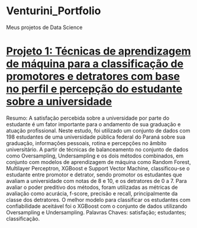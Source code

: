 # Venturini_Portfolio
Meus projetos de Data Science
# [Projeto 1: Técnicas de aprendizagem de máquina para a classificação de promotores e detratores com base no perfil e percepção do estudante sobre a universidade](https://docs.google.com/document/d/1-uR7wIxMJ5bCQ8OcY9nuFjYiy1kWqiqM/edit?usp=share_link&ouid=115077780908711870908&rtpof=true&sd=true)
Resumo: A satisfação percebida sobre a universidade por parte do estudante é um fator importante para o andamento de sua graduação e atuação profissional. Neste estudo, foi utilizado um conjunto de dados com 198 estudantes de uma universidade pública federal do Paraná sobre sua graduação, informações pessoais, rotina e percepções no âmbito universitário. A partir de técnicas de balanceamento no conjunto de dados como Oversampling, Undersampling e os dois métodos combinados, em conjunto com modelos de aprendizagem de máquina como Random Forest, Multilayer Perceptron, XGBoost e Support Vector Machine, classificou-se o estudante entre promotor e detrator, sendo promotor os estudantes que avaliam a universidade com notas de 8 e 10, e os detratores de 0 a 7. Para avaliar o poder preditivo dos métodos, foram utilizadas as métricas de avaliação como acurácia, f-score, precisão e recall, principalmente da classe dos detratores. O melhor modelo para classificar os estudantes com confiabilidade aceitável foi o XGBoost com o conjunto de dados utilizando Oversampling e Undersampling.
Palavras Chaves: satisfação; estudantes; classificação.
